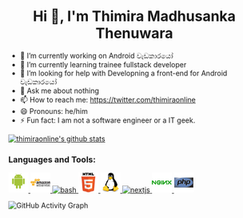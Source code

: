 <h1 align="center">Hi 👋, I'm Thimira Madhusanka Thenuwara</h1>

- 🔭 I’m currently working on Android වැඩකාරයෝ
- 🌱 I’m currently learning trainee fullstack developer
- 🤔 I’m looking for help with Developning a front-end for Android වැඩකාරයෝ
- 💬 Ask me about nothing
- 📫 How to reach me: https://twitter.com/thimiraonline
- 😄 Pronouns: he/him
- ⚡ Fun fact: I am not a software engineer or a IT geek.

<!-- ![thimiraonline](https://github-readme-stats.vercel.app/api?username=thimiraonline&count_private=true&hide=stars&include_all_commits=true&line_height=24&show_icons=true&theme=algolia)
![thimiraonline](https://github-readme-stats.vercel.app/api/top-langs/?username=thimiraonline&layout=compact&langs_count=6&theme=algolia) -->
[![thimiraonline's github stats](https://github-readme-stats.vercel.app/api?username=thimiraonline&show_icons=true)](https://github.com/thimiraonline)


<!--
**thimiraonline/thimiraonlien** is a ✨ _special_ ✨ repository because its `README.md` (this file) appears on your GitHub profile.

Here are some ideas to get you started:

- 🔭 I’m currently working on ...
- 🌱 I’m currently learning ...
- 👯 I’m looking to collaborate on ...
- 🤔 I’m looking for help with ...
- 💬 Ask me about ...
- 📫 How to reach me: ...
- 😄 Pronouns: ...
- ⚡ Fun fact: ...
- 🌱 I’m currently learning. https://thimirathenuwara.com/
-->

<h3 align="left">Languages and Tools:</h3>
<p align="left"> <a href="https://developer.android.com" target="_blank"> <img src="https://raw.githubusercontent.com/devicons/devicon/master/icons/android/android-original-wordmark.svg" alt="android" width="40" height="40"/> </a> <a href="https://aws.amazon.com" target="_blank"> <img src="https://raw.githubusercontent.com/devicons/devicon/master/icons/amazonwebservices/amazonwebservices-original-wordmark.svg" alt="aws" width="40" height="40"/> </a> <a href="https://www.gnu.org/software/bash/" target="_blank"> <img src="https://www.vectorlogo.zone/logos/gnu_bash/gnu_bash-icon.svg" alt="bash" width="40" height="40"/> </a> <a href="https://www.w3.org/html/" target="_blank"> <img src="https://raw.githubusercontent.com/devicons/devicon/master/icons/html5/html5-original-wordmark.svg" alt="html5" width="40" height="40"/> </a> <a href="https://www.linux.org/" target="_blank"> <img src="https://raw.githubusercontent.com/devicons/devicon/master/icons/linux/linux-original.svg" alt="linux" width="40" height="40"/> </a> <a href="https://nextjs.org/" target="_blank"> <img src="https://cdn.worldvectorlogo.com/logos/nextjs-3.svg" alt="nextjs" width="40" height="40"/> </a> <a href="https://www.nginx.com" target="_blank"> <img src="https://raw.githubusercontent.com/devicons/devicon/master/icons/nginx/nginx-original.svg" alt="nginx" width="40" height="40"/> <a href="https://www.php.net" target="_blank"> <img src="https://raw.githubusercontent.com/devicons/devicon/master/icons/php/php-original.svg" alt="php" width="40" height="40"/> </a> 
  
![GitHub Activity Graph](https://activity-graph.herokuapp.com/graph?username=thimiraonline)

